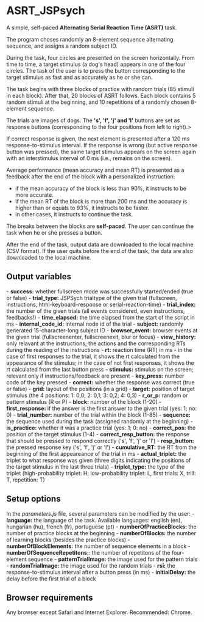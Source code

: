 # ASRT_JSPsych

<p>A simple, self-paced <strong>Alternating Serial Reaction Time (ASRT)</strong> task.</p>

<p>The program choses randomly an 8-element sequence alternating sequence, and assigns a random subject ID.</p>

<p>During the task, four circles are presented on the screen horizontally. From time to time, a target stimulus (a dog's head) appears in one of the four circles. The task of the user is to press the button corresponding to the target stimulus as fast and as accurately as he or she can.</p>

<p>The task begins with three blocks of practice with random trials (85 stimuli in each block). After that, 20 blocks of ASRT follows. Each block contains 5 random stimuli at the beginning, and 10 repetitions of a randomly chosen 8-element sequence.</p>

<p>The trials are images of dogs. The <strong>'s', 'f', 'j' and 'l'</strong> buttons are set as response buttons (corresponding to the four positions from left to right).</p<>>

<p>If correct response is given, the next element is presented after a 120 ms response-to-stimulus interval. If the response is wrong (but active response button was pressed), the same target stimulus appears on the screen again with an interstimulus interval of 0 ms (i.e., remains on the screen).</p>

<p>Average performance (mean accuracy and mean RT) is presented as a feedback after the end of the block with a personalized instruction:</p>

- if the mean accuracy of the block is less than 90%, it instructs to be more accurate.
- if the mean RT of the block is more than 200 ms and the accuracy is higher than or equals to 93%, it instructs to be faster.
- in other cases, it instructs to continue the task.

<p>The breaks between the blocks are <strong>self-paced</strong>. The user can continue the task when he or she presses a button.</p>

<p>After the end of the task, output data are downloaded to the local machine (CSV format). If the user quits before the end of the task, the data are also downloaded to the local machine.</p>

<h2>Output variables</h2>
- <strong>success:</strong> whether fullscreen mode was successfully started/ended (true or false)
- <strong>trial_type:</strong> JSPSych trialtype of the given trial (fullscreen, instructions, html-keyboard-response or serial-reaction-time)
- <strong>trial_index:</strong> the number of the given trials (all events considered, even instructions, feedbacks!)
- <strong>time_elapsed:</strong> the time elapsed from the start of the script in ms
- <strong>internal_code_id:</strong> internal node id of the trial
- <strong>subject:</strong> randomly generated 15-character-long subject ID
- <strong>browser_event:</strong> browser events at the given trial (fullscreenenter, fullscreenexit, blur or focus)
- <strong>view_history:</strong> only relavant at the instructions; the actions and the corresponding RTs during the reading of the instructions
- <strong>rt:</strong> reaction time (RT) in ms - in the case of first responses to the trial, it shows the rt calculated from the appearance of the stimulus; in the case of not first responses, it shows the rt calculated from the last button press
- <strong>stimulus:</strong> stimulus on the screen; relevant only if instructions/feedback are present
- <strong>key_press:</strong> number code of the key pressed
- <strong>correct:</strong> whether the response was correct (true or false)
- <strong>grid:</strong> layout of the positions (in a grid)
- <strong>target:</strong> position of target stimulus (the 4 positions: 1: 0,0; 2: 0,1; 3: 0,2; 4: 0,3)
- <strong>r_or_p:</strong> random or pattern stimulus (R or P)
- <strong>block:</strong> number of the block (1-20)
- <strong>first_response:</strong> if the answer is the first answer to the given trial (yes: 1; no: 0)
- <strong>trial_number:</strong> number of the trial within the block (1-85)
- <strong>sequence:</strong> the sequence used during the task (assigned randomly at the beginning)
- <strong>is_practice:</strong> whether it was a practice trial (yes: 1; 0: no)
- <strong>correct_pos:</strong> the position of the target stimulus (1-4)
- <strong>correct_resp_button:</strong> the response that should be pressed to respond correctly ('s', 'f', 'j' or 'l')
- <strong>resp_button:</strong> the pressed response key ('s', 'f', 'j' or 'l')
- <strong>cumulative_RT:</strong> the RT from the beginning of the first appeareance of the trial in ms
- <strong>actual_triplet:</strong> the triplet to what response was given (three digits indicating the positions of the target stimulus in the last three trials)
- <strong>triplet_type:</strong> the type of the triplet (high-probability triplet: H; low-probability triplet: L, first trials: X, trill: T, repetition: T)

<h2>Setup options</h2>
In the <i>parameters.js</i> file, several parameters can be modified by the user:
- <strong>language:</strong> the language of the task. Available languages: english (en), hungarian (hu), french (fr), portuguese (pt)
- <strong>numberOfPracticeBlocks:</strong> the number of practice blocks at the beginning
- <strong>numberOfBlocks:</strong> the number of learning blocks (besides the practice blocks)
- <strong>numberOfBlockElements:</strong> the number of sequence elements in a block
- <strong>numberOfSequenceRepetitons:</strong>: the number of repetitons of the four-element sequence
- <strong>patternTrialImage:</strong> the image used for the pattern trials
- <strong>randomTrialImage:</strong> the image used for the random trials
- <strong>rsi:</strong> the response-to-stimulus interval after a button press (in ms)
- <strong>initialDelay:</strong> the delay before the first trial of a block

<h2>Browser requirements</h2>
<p>Any browser except Safari and Internet Explorer. Recommended: Chrome.</p>
